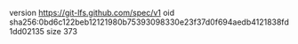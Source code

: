 version https://git-lfs.github.com/spec/v1
oid sha256:0bd6c122beb12121980b75393098330e23f37d0f694aedb4121838fd1dd02135
size 373
